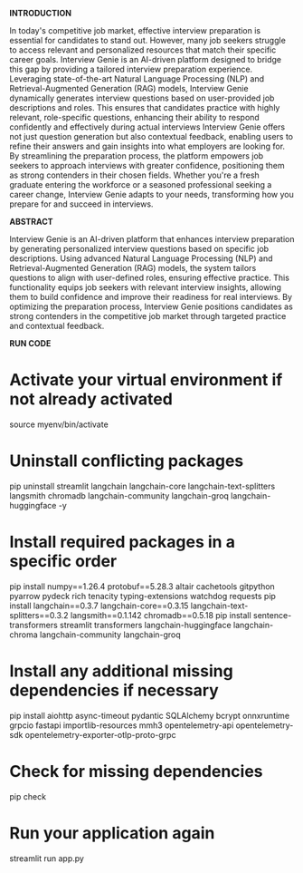 ****INTRODUCTION****

In today's competitive job market, effective interview preparation is essential for candidates to stand out. However, many job seekers struggle to access relevant and personalized resources that match their specific career goals. Interview Genie is an AI-driven platform designed to bridge this gap by providing a tailored interview preparation experience.
Leveraging state-of-the-art Natural Language Processing (NLP) and Retrieval-Augmented Generation (RAG) models, Interview Genie dynamically generates interview questions based on user-provided job descriptions and roles. This ensures that candidates practice with highly relevant, role-specific questions, enhancing their ability to respond confidently and effectively during actual interviews
Interview Genie offers not just question generation but also contextual feedback, enabling users to refine their answers and gain insights into what employers are looking for. By streamlining the preparation process, the platform empowers job seekers to approach interviews with greater confidence, positioning them as strong contenders in their chosen fields.
Whether you're a fresh graduate entering the workforce or a seasoned professional seeking a career change, Interview Genie adapts to your needs, transforming how you prepare for and succeed in interviews.

**ABSTRACT**

Interview Genie is an AI-driven platform that enhances interview preparation by generating personalized interview questions based on specific job descriptions. Using advanced Natural Language Processing (NLP) and Retrieval-Augmented Generation (RAG) models, the system tailors questions to align with user-defined roles, ensuring effective practice. This functionality equips job seekers with relevant interview insights, allowing them to build confidence and improve their readiness for real interviews. By optimizing the preparation process, Interview Genie positions candidates as strong contenders in the competitive job market through targeted practice and contextual feedback.

**RUN CODE**
# Activate your virtual environment if not already activated
source myenv/bin/activate

# Uninstall conflicting packages
pip uninstall streamlit langchain langchain-core langchain-text-splitters langsmith chromadb langchain-community langchain-groq langchain-huggingface -y

# Install required packages in a specific order
pip install numpy==1.26.4 protobuf==5.28.3 altair cachetools gitpython pyarrow pydeck rich tenacity typing-extensions watchdog requests
pip install langchain==0.3.7 langchain-core==0.3.15 langchain-text-splitters==0.3.2 langsmith==0.1.142 chromadb==0.5.18
pip install sentence-transformers streamlit transformers langchain-huggingface langchain-chroma langchain-community langchain-groq

# Install any additional missing dependencies if necessary
pip install aiohttp async-timeout pydantic SQLAlchemy bcrypt onnxruntime grpcio fastapi importlib-resources mmh3 opentelemetry-api opentelemetry-sdk opentelemetry-exporter-otlp-proto-grpc

# Check for missing dependencies
pip check

# Run your application again
streamlit run app.py
